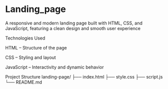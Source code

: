 # Landing_page
A responsive and modern landing page built with HTML, CSS, and JavaScript, featuring a clean design and smooth user experience

Technologies Used

HTML – Structure of the page

CSS – Styling and layout

JavaScript – Interactivity and dynamic behavior

Project Structure
landing-page/
├── index.html
├── style.css
├── script.js
└── README.md
